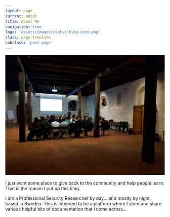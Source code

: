 ```yaml
---
layout: page
current: about
title: About Me
navigation: true
logo: 'assets/images/static/blog-icon.png'
class: page-template
subclass: 'post page'
---
```

![Presentation of Early developed BloodhoundAD](assets/images/pages/profile/christoffer/cover.jpg)

I just want some place to give back to the community and help people learn. That is the reason I put up this blog.

I am a Professional Security Researcher by day... and mostly by night, based in Sweden. This is intended to be a platform where I store and share various helpful bits of documentation that I come across...
